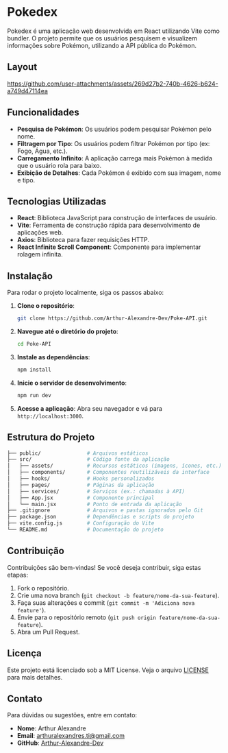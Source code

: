 # Pokedex

Pokedex é uma aplicação web desenvolvida em React utilizando Vite como bundler. O projeto permite que os usuários pesquisem e visualizem informações sobre Pokémon, utilizando a API pública do Pokémon.

## Layout

https://github.com/user-attachments/assets/269d27b2-740b-4626-b624-a749d47114ea

## Funcionalidades

- **Pesquisa de Pokémon**: Os usuários podem pesquisar Pokémon pelo nome.
- **Filtragem por Tipo**: Os usuários podem filtrar Pokémon por tipo (ex: Fogo, Água, etc.).
- **Carregamento Infinito**: A aplicação carrega mais Pokémon à medida que o usuário rola para baixo.
- **Exibição de Detalhes**: Cada Pokémon é exibido com sua imagem, nome e tipo.

## Tecnologias Utilizadas

- **React**: Biblioteca JavaScript para construção de interfaces de usuário.
- **Vite**: Ferramenta de construção rápida para desenvolvimento de aplicações web.
- **Axios**: Biblioteca para fazer requisições HTTP.
- **React Infinite Scroll Component**: Componente para implementar rolagem infinita.

## Instalação

Para rodar o projeto localmente, siga os passos abaixo:

1. **Clone o repositório**:

   ```bash
   git clone https://github.com/Arthur-Alexandre-Dev/Poke-API.git
   ```

2. **Navegue até o diretório do projeto**:

   ```bash
   cd Poke-API
   ```

3. **Instale as dependências**:

   ```bash
   npm install
   ```

4. **Inicie o servidor de desenvolvimento**:

   ```bash
   npm run dev
   ```

5. **Acesse a aplicação**: Abra seu navegador e vá para `http://localhost:3000`.

## Estrutura do Projeto
```bash
├── public/               # Arquivos estáticos
├── src/                  # Código fonte da aplicação
│   ├── assets/           # Recursos estáticos (imagens, ícones, etc.)
│   ├── components/       # Componentes reutilizáveis da interface
│   ├── hooks/            # Hooks personalizados
│   ├── pages/            # Páginas da aplicação
│   ├── services/         # Serviços (ex.: chamadas à API)
│   ├── App.jsx           # Componente principal
│   └── main.jsx          # Ponto de entrada da aplicação
├── .gitignore            # Arquivos e pastas ignorados pelo Git
├── package.json          # Dependências e scripts do projeto
├── vite.config.js        # Configuração do Vite
└── README.md             # Documentação do projeto
```


## Contribuição

Contribuições são bem-vindas! Se você deseja contribuir, siga estas etapas:

1. Fork o repositório.
2. Crie uma nova branch (`git checkout -b feature/nome-da-sua-feature`).
3. Faça suas alterações e commit (`git commit -m 'Adiciona nova feature'`).
4. Envie para o repositório remoto (`git push origin feature/nome-da-sua-feature`).
5. Abra um Pull Request.

## Licença

Este projeto está licenciado sob a MIT License. Veja o arquivo [LICENSE](https://github.com/Arthur-Alexandre-Dev/Pokedex/blob/main/LICENSE) para mais detalhes.

## Contato

Para dúvidas ou sugestões, entre em contato:

- **Nome**: Arthur Alexandre
- **Email**: arthuralexandres.ti@gmail.com
- **GitHub**: [Arthur-Alexandre-Dev](https://github.com/Arthur-Alexandre-Dev)
